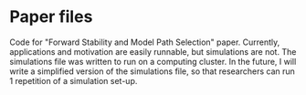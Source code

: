 # Paper files
 Code for "Forward Stability and Model Path Selection" paper. Currently, applications and motivation are easily runnable, but simulations are not. The simulations file was written to run on a computing cluster. In the future, I will write a simplified version of the simulations file, so that researchers can run 1 repetition of a simulation set-up.  
